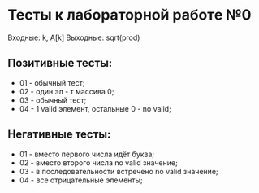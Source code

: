 # Тесты к лабораторной работе №0

Входные: k, A[k]
Выходные: sqrt(prod)

## Позитивные тесты:
- 01 - обычный тест;
- 02 - один эл - т массива 0;
- 03 - обычный тест;
- 04 - 1 valid элемент, остальные 0 - no valid;
## Негативные тесты:
- 01 - вместо первого числа идёт буква;
- 02 - вместо второго числа no valid значение;
- 03 - в последовательности встречено no valid значение;
- 04 - все отрицательные элементы;